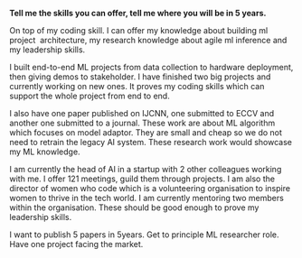 **Tell me the skills you can offer, tell me where you will be in 5 years.**   
  
On top of my coding skill. I can offer my knowledge about building ml project  architecture, my research knowledge about agile ml inference and my leadership skills.   
  
I built end-to-end ML projects from data collection to hardware deployment, then giving demos to stakeholder. I have finished two big projects and currently working on new ones. It proves my coding skills which can support the whole project from end to end.   
  
    
  
I also have one paper published on IJCNN, one submitted to ECCV and another one submitted to a journal. These work are about ML algorithm which focuses on model adaptor. They are small and cheap so we do not need to retrain the legacy AI system. These research work would showcase my ML knowledge.   
  
    
  
I am currently the head of AI in a startup with 2 other colleagues working with me. I offer 121 meetings, guild them through projects. I am also the director of women who code which is a volunteering organisation to inspire women to thrive in the tech world. I am currently mentoring two members within the organisation. These should be good enough to prove my leadership skills.   
  
    
  
I want to publish 5 papers in 5years. Get to principle ML researcher role. Have one project facing the market.   
  
    
  
    
  
  
  
